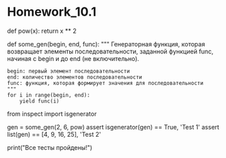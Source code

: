 # Homework_10.1



def pow(x):
    return x ** 2

def some_gen(begin, end, func):
    """
    Генераторная функция, которая возвращает элементы последовательности,
    заданной функцией func, начиная с begin и до end (не включительно).
    
    begin: первый элемент последовательности
    end: количество элементов последовательности
    func: функция, которая формирует значения для последовательности
    """
    for i in range(begin, end):
        yield func(i)

from inspect import isgenerator

gen = some_gen(2, 6, pow)
assert isgenerator(gen) == True, 'Test 1'
assert list(gen) == [4, 9, 16, 25], 'Test 2'

print("Все тесты пройдены!")
